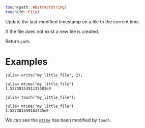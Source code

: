```julia
touch(path::AbstractString)
touch(fd::File)
```

Update the last-modified timestamp on a file to the current time.

If the file does not exist a new file is created.

Return `path`.

# Examples

```julia-repl
julia> write("my_little_file", 2);

julia> mtime("my_little_file")
1.5273815391135583e9

julia> touch("my_little_file");

julia> mtime("my_little_file")
1.527381559163435e9
```

We can see the [`mtime`](@ref) has been modified by `touch`.
